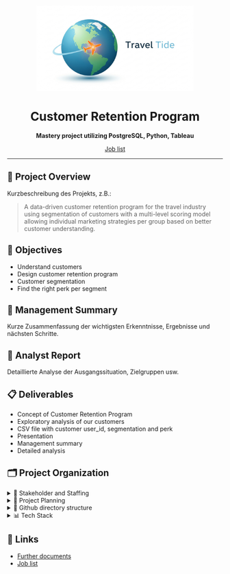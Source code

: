 <p align="center">
  <img src="collaterals/travel_tide_logo.png" alt="Travel Tide Logo" style="max-height: 200px;">
</p>

<h1 align="center">Customer Retention Program</h1>

<p align="center">
  <b>Mastery project utilizing PostgreSQL, Python, Tableau</b>
</p>

<p align="center">
  <a href="./psp.md">Job list</a>
</p>

---

## 🚀 Project Overview

Kurzbeschreibung des Projekts, z.B.:
> A data-driven customer retention program for the travel industry using segmentation of customers with a multi-level scoring model allowing individual marketing strategies per group based on better customer understanding.

## 🎯 Objectives

- Understand customers
- Design customer retention program
- Customer segmentation
- Find the right perk per segment

## 📑 Management Summary

Kurze Zusammenfassung der wichtigsten Erkenntnisse, Ergebnisse und nächsten Schritte.

## 📝 Analyst Report

Detaillierte Analyse der Ausgangssituation, Zielgruppen usw.

## 📋 Deliverables

- Concept of Customer Retention Program
- Exploratory analysis of our customers
- CSV file with customer user_id, segmentation and perk
- Presentation
- Management summary
- Detailed analysis

## 🗂️ Project Organization

<details>
<summary>🧑 Stakeholder and Staffing</summary>

- Mrs. XY (Marketing)
- Thorsten Weber (Data Analyst)
</details>

<details>
<summary>📅 Project Planning</summary>
<br>

- Meilenstein 1
- Meilenstein 2
</details>

<details>
<summary>📁 Github directory structure</summary>
<br>main<br>
/code<br>
/collaterals<br>
/data<br>
/deliverables<br>
</details>

<details>
<summary> 📊 Tech Stack</summary>

- PostgreSQL (Joins, Aggregation, Grouping, Window Functions)
- Python (Numpy, Pandas, SciKitLearn, Seaborn, Matplotlib)
</details>

## 🔗 Links

- [Further documents](#)
- [Job list](./psp.md)